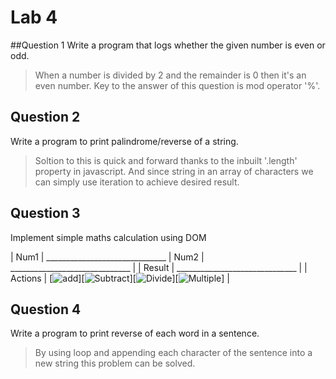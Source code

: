# Lab 4

##Question 1
Write a program that logs whether the given number is even or odd.
> When a number is divided by 2 and the remainder is 0 then it's an even number. Key to the answer of this question is mod operator '%'.

## Question 2
Write a program to print palindrome/reverse of a string.
> Soltion to this is quick and forward thanks to the inbuilt '.length' property in javascript. And since string in an array of characters we can simply use iteration to achieve desired result.

## Question 3
Implement simple maths calculation using DOM

| Num1    | ______________________________
| Num2    | ______________________________                                                                                                                                                  |
| Result  | ______________________________                                                                                                                                                  |
| Actions | [![add](https://img.shields.io/badge/-Add-blue)][![Subtract](https://img.shields.io/badge/-Subtract-blue)][![Divide](https://img.shields.io/badge/-Divide-blue)][![Multiple](https://img.shields.io/badge/-Multiply-blue)] |

## Question 4
Write a program to print reverse of each word in a sentence.
> By using loop and appending each character of the sentence into a new string this problem can be solved. 

